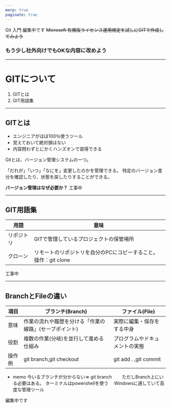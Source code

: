 ```yaml
---
marp: true
paginate: true
---
```


Git 入門
編集中です
~~Microsoft 有償版ライセンス運用規定を試しにGITで作成してみよう~~
### もう少し社外向けでもOKな内容に改めよう
---
# GITについて
1. GITとは
2. GIT用語集

---
## GITとは
- エンジニアがほぼ100％使うツール
- 覚えておいて絶対損はない
- 内容問わずとにかくハンズオンで習得できる

Gitとは、バージョン管理システムの一つ。

「だれが」「いつ」「なにを」変更したのかを管理できる。
特定のバージョン差分を確認したり、状態を戻したりすることができる。

**バージョン管理はなぜ必要か？**
工事中

---

## GIT用語集

|用語|意味|
|---|---|
|リポジトリ|GITで管理しているプロジェクトの保管場所|
|クローン|リモートのリポジトリを自分のPCにコピーすること。操作：git clone|

工事中

---
## BranchとFileの違い

|項目|ブランチ(Branch)|ファイル(File)|
|---|---|---|
|意味|作業の流れや履歴を分ける「作業の線路」(セーブポイント)|実際に編集・保存をする中身|
|役割|複数の作業(分岐)を並行して進める仕組み|プログラムやドキュメントの実態|
|操作例|git branch,git checkout|git add . ,git commit|

* memo
今いるブランチが分からない⇒ git branch
　　ただしBranch上にいる必要はある。
ターミナルはpowershellを使う
　Windowsに適していて高度な管理ツール

編集中です